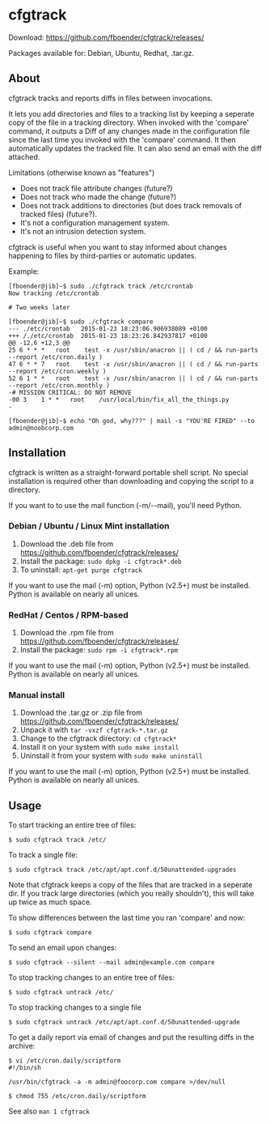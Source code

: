 cfgtrack
========

Download: https://github.com/fboender/cfgtrack/releases/

Packages available for: Debian, Ubuntu, Redhat, .tar.gz.


About
-----

cfgtrack tracks and reports diffs in files between invocations.

It lets you add directories and files to a tracking list by keeping a seperate
copy of the file in a tracking directory. When invoked with the 'compare'
command, it outputs a Diff of any changes made in the configuration file since
the last time you invoked with the 'compare' command. It then automatically
updates the tracked file. It can also send an email with the diff attached.

Limitations (otherwise known as "features")

- Does not track file attribute changes (future?)
- Does not track who made the change (future?)
- Does not track additions to directories (but does track removals of tracked
  files) (future?).
- It's not a configuration management system.
- It's not an intrusion detection system.

cfgtrack is useful when you want to stay informed about changes happening to
files by third-parties or automatic updates.


Example:

    [fboender@jib]~$ sudo ./cfgtrack track /etc/crontab 
    Now tracking /etc/crontab

    # Two weeks later

    [fboender@jib]~$ sudo ./cfgtrack compare
    --- ./etc/crontab   2015-01-23 18:23:06.906938089 +0100
    +++ /./etc/crontab  2015-01-23 18:23:26.842937817 +0100
    @@ -12,6 +12,3 @@
    25 6 * * *   root    test -x /usr/sbin/anacron || ( cd / && run-parts --report /etc/cron.daily )
    47 6 * * 7   root    test -x /usr/sbin/anacron || ( cd / && run-parts --report /etc/cron.weekly )
    52 6 1 * *   root    test -x /usr/sbin/anacron || ( cd / && run-parts --report /etc/cron.monthly )
    -# MISSION CRITICAL: DO NOT REMOVE
    -00 3    1 * *   root    /usr/local/bin/fix_all_the_things.py
    -

    [fboender@jib]~$ echo "Oh god, why???" | mail -s "YOU'RE FIRED" --to admin@noobcorp.com


Installation
------------

cfgtrack is written as a straight-forward portable shell script. No special
installation is required other than downloading and copying the script to a
directory.

If you want to to use the mail function (-m/--mail), you'll need Python.

### Debian / Ubuntu / Linux Mint installation

1. Download the .deb file from https://github.com/fboender/cfgtrack/releases/
2. Install the package: `sudo dpkg -i cfgtrack*.deb`
3. To uninstall: `apt-get purge cfgtrack`

If you want to use the mail (-m) option, Python (v2.5+) must be installed.
Python is available on nearly all unices.

### RedHat / Centos / RPM-based

1. Download the .rpm file from https://github.com/fboender/cfgtrack/releases/
2. Install the package: `sudo rpm -i cfgtrack*.rpm`

If you want to use the mail (-m) option, Python (v2.5+) must be installed.
Python is available on nearly all unices.

### Manual install

1. Download the .tar.gz or .zip file from https://github.com/fboender/cfgtrack/releases/
2. Unpack it with `tar -vxzf cfgtrack-*.tar.gz`
3. Change to the cfgtrack directory: `cd cfgtrack*`
4. Install it on your system with `sudo make install`
5. Uninstall it from your system with `sudo make uninstall`

If you want to use the mail (-m) option, Python (v2.5+) must be installed.
Python is available on nearly all unices.


Usage
-----

To start tracking an entire tree of files:

    $ sudo cfgtrack track /etc/

To track a single file:

    $ sudo cfgtrack track /etc/apt/apt.conf.d/50unattended-upgrades

Note that cfgtrack keeps a copy of the files that are tracked in a seperate dir.
If you track large directories (which you really shouldn't), this will take up
twice as much space.

To show differences between the last time you ran 'compare' and now:

    $ sudo cfgtrack compare

To send an email upon changes:

    $ sudo cfgtrack --silent --mail admin@example.com compare

To stop tracking changes to an entire tree of files:

    $ sudo cfgtrack untrack /etc/

To stop tracking changes to a single file

    $ sudo cfgtrack untrack /etc/apt/apt.conf.d/50unattended-upgrade

To get a daily report via email of changes and put the resulting diffs in the archive:

    $ vi /etc/cron.daily/scriptform
    #!/bin/sh
    
    /usr/bin/cfgtrack -a -m admin@foocorp.com compare >/dev/null

    $ chmod 755 /etc/cron.daily/scriptform


See also `man 1 cfgtrack`

